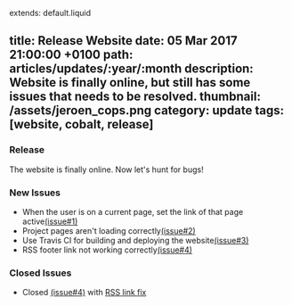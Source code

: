 extends: default.liquid

title: Release Website
date: 05 Mar 2017 21:00:00 +0100
path: articles/updates/:year/:month
description: Website is finally online, but still has some issues that needs to be resolved.
thumbnail: /assets/jeroen_cops.png
category: update
tags: [website, cobalt, release]
---

### Release

The website is finally online. Now let's hunt for bugs!

### New Issues

* When the user is on a current page, set the link of that page active[(issue#1)](https://github.com/JeroenCops/JeroenCops.github.io/issues/1)
* Project pages aren't loading correctly[(issue#2)](https://github.com/JeroenCops/JeroenCops.github.io/issues/2)
* Use Travis CI for building and deploying the website[(issue#3)](https://github.com/JeroenCops/JeroenCops.github.io/issues/3)
* RSS footer link not working correctly[(issue#4)](https://github.com/JeroenCops/JeroenCops.github.io/issues/4)

### Closed Issues

* Closed [(issue#4)](https://github.com/JeroenCops/JeroenCops.github.io/issues/4) with [RSS link fix](https://github.com/JeroenCops/JeroenCops.github.io/commit/597d33f45a45e511d482c0d3a3794e6a83e37eb3)
